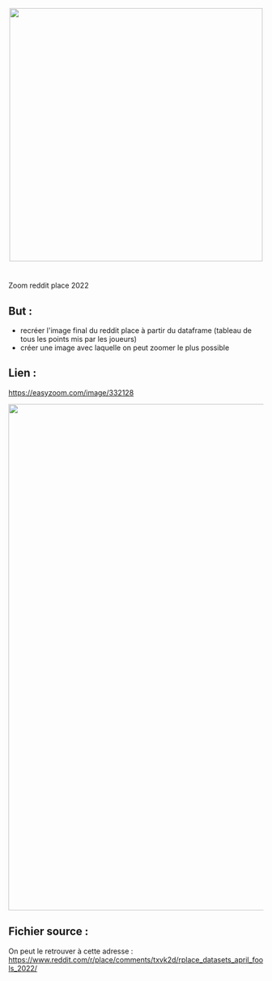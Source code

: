 <p align="center">
<img width="500" src="https://raw.githubusercontent.com/MaaxCoder/zoom-reddit-place-2022/main/other/logo.webp">
</p>

#


Zoom reddit place 2022

## But :
- recréer l'image final du reddit place à partir du dataframe (tableau de tous les points mis par les joueurs)
- créer une image avec laquelle on peut zoomer le plus possible
    
## Lien :
https://easyzoom.com/image/332128

<a src="https://easyzoom.com/image/332128"><img width="1000" src="https://raw.githubusercontent.com/MaaxCoder/zoom-reddit-place-2022/main/other/easyzoom%20capture.png"></a>
    
    
## Fichier source :
On peut le retrouver à cette adresse : https://www.reddit.com/r/place/comments/txvk2d/rplace_datasets_april_fools_2022/
